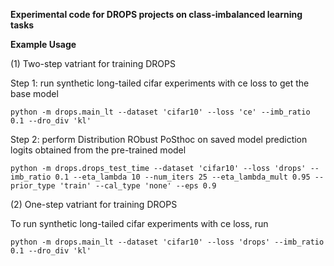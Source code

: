 **Experimental code for DROPS projects on class-imbalanced learning tasks**

**Example Usage**

(1) Two-step vatriant for training DROPS

Step 1: run synthetic long-tailed cifar experiments with ce loss to get the base model

```
python -m drops.main_lt --dataset 'cifar10' --loss 'ce' --imb_ratio 0.1 --dro_div 'kl'
```

Step 2: perform Distribution RObust PoSthoc on saved model prediction logits obtained from the pre-trained model
```
python -m drops.drops_test_time --dataset 'cifar10' --loss 'drops' --imb_ratio 0.1 --eta_lambda 10 --num_iters 25 --eta_lambda_mult 0.95 --prior_type 'train' --cal_type 'none' --eps 0.9
```

(2) One-step vatriant for training DROPS

To run synthetic long-tailed cifar experiments with ce loss, run

```
python -m drops.main_lt --dataset 'cifar10' --loss 'drops' --imb_ratio 0.1 --dro_div 'kl'
```
